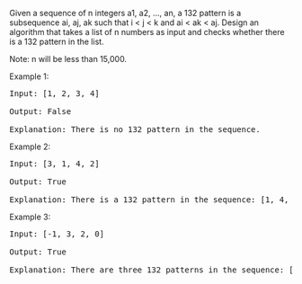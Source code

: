 Given a sequence of n integers a1, a2, ..., an, a 132 pattern is a subsequence ai, aj, ak such that i < j < k and ai < ak < aj. Design an algorithm that takes a list of n numbers as input and checks whether there is a 132 pattern in the list.

Note: n will be less than 15,000.

Example 1:
<pre>
Input: [1, 2, 3, 4]

Output: False

Explanation: There is no 132 pattern in the sequence.
</pre>
Example 2:
<pre>
Input: [3, 1, 4, 2]

Output: True

Explanation: There is a 132 pattern in the sequence: [1, 4, 2].
</pre>
Example 3:
<pre>
Input: [-1, 3, 2, 0]

Output: True

Explanation: There are three 132 patterns in the sequence: [-1, 3, 2], [-1, 3, 0] and [-1, 2, 0].
</pre>
